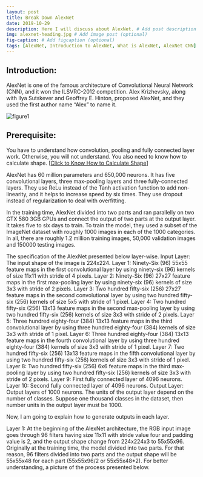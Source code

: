 ```yaml
---
layout: post
title: Break Down AlexNet
date: 2019-10-29 
description: Here I will discuss about AlexNet. # Add post description (optional)
img: alexnet-heading.jpg # Add image post (optional)
fig-caption: # Add figcaption (optional)
tags: [AlexNet, Introduction to AlexNet, What is AlexNet, AlexNet CNN]
---
```


## Introduction:
AlexNet is one of the famous architecture of Convolutional Neural Network (CNN), and it won the ILSVRC-2012 competition. Alex Krizhevsky, along with Ilya Sutskever and Geoffrey E. Hinton, proposed AlexNet, and they used the first author name “Alex” to name it.

![figure1]({{site.baseurl}}/assets/img/alexnet/image1.png)

## Prerequisite:
You have to understand how convolution, pooling and fully connected layer work. Otherwise, you will not understand. You also need to know how to calculate shape. 
[[Click to Know How to Calculate Shape](https://arnabfly.github.io/arnab_blog/lenet1/)]

AlexNet has 60 million parameters and 650,000 neurons. It has five convolutional layers, three max-pooling layers and three fully-connected layers. They use ReLu instead of the Tanh activation function to add non-linearity, and it helps to increase speed by six times. They use dropout instead of regularization to deal with overfitting.

In the training time, AlexNet divided into two parts and ran parallelly on two GTX 580 3GB GPUs and connect the output of two parts at the output layer. It takes five to six days to train. To train the model, they used a subset of the ImageNet dataset with roughly 1000 images in each of the 1000 categories. In all, there are roughly 1.2 million training images, 50,000 validation images and 150000 testing images.

The specification of the AlexNet presented below layer-wise.
Input Layer: The input shape of the image is 224x224.
Layer 1: Ninety-Six (96) 55x55 feature maps in the first convolutional layer by using ninety-six (96) kernels of size 11x11 with stride of 4 pixels.
Layer 2: Ninety-Six (96) 27x27 feature maps in the first max-pooling layer by using ninety-six (96) kernels of size 3x3 with stride of 2 pixels.
Layer 3: Two hundred fifty-six (256) 27x27 feature maps in the second convolutional layer by using two hundred fifty-six (256) kernels of size 5x5 with stride of 1 pixel.
Layer 4: Two hundred fifty-six (256) 13x13 feature maps in the second max-pooling layer by using two hundred fifty-six (256) kernels of size 3x3 with stride of 2 pixels.
Layer 5: Three hundred eighty-four (384) 13x13 feature maps in the third convolutional layer by using three hundred eighty-four (384) kernels of size 3x3 with stride of 1 pixel.
Layer 6: Three hundred eighty-four (384) 13x13 feature maps in the fourth convolutional layer by using three hundred eighty-four (384) kernels of size 3x3 with stride of 1 pixel.
Layer 7: Two hundred fifty-six (256) 13x13 feature maps in the fifth convolutional layer by using two hundred fifty-six (256) kernels of size 3x3 with stride of 1 pixel.
Layer 8: Two hundred fifty-six (256) 6x6 feature maps in the third max-pooling layer by using two hundred fifty-six (256) kernels of size 3x3 with stride of 2 pixels.
Layer 9: First fully connected layer of 4096 neurons.
Layer 10: Second fully connected layer of 4096 neurons.
Output Layer: Output layers of 1000 neurons.
The units of the output layer depend on the number of classes. Suppose one thousand classes in the dataset, then number units in the output layer must be 1000.

Now, I am going to explain how to generate outputs in each layer. 

Layer 1: 
At the beginning of the AlexNet architecture, the RGB input image goes through 96 filters having size 11x11 with stride value four and padding value is 2, and the output shape change from 224x224x3 to 55x55x96. Originally at the training time, the model divided into two parts. For that reason, 96 filters divided into two parts and the output shape will be 55x55x48 for each part (55x55x96/2 or 55x55x48*2). For better understanding, a picture of the process presented below.
